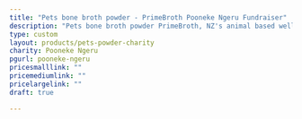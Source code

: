 ```yaml
---
title: "Pets bone broth powder - PrimeBroth Pooneke Ngeru Fundraiser"
description: "Pets bone broth powder PrimeBroth, NZ's animal based wellness drink for pets"
type: custom
layout: products/pets-powder-charity
charity: Pooneke Ngeru
pgurl: pooneke-ngeru
pricesmalllink: ""
pricemediumlink: ""
pricelargelink: ""
draft: true

---
```

